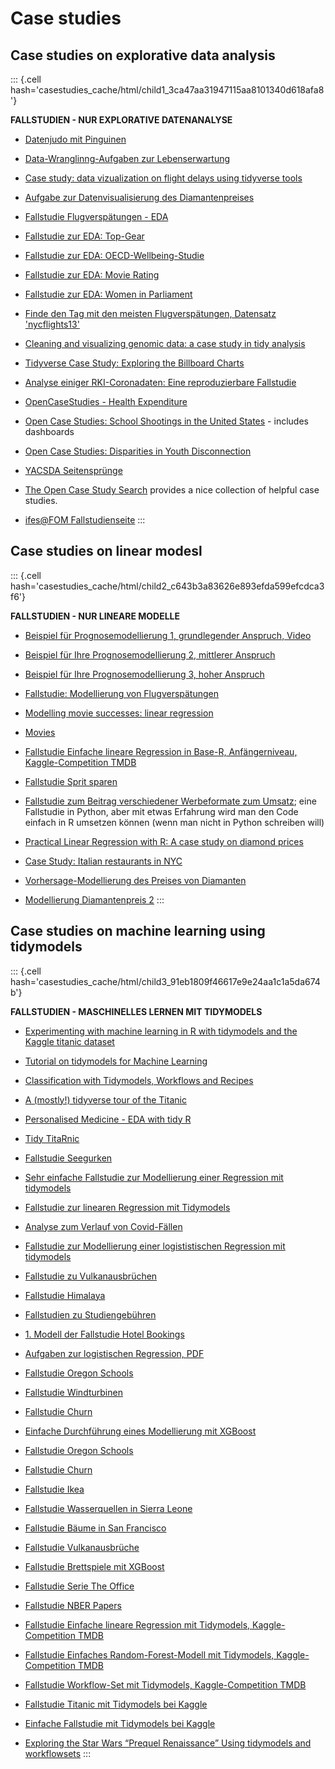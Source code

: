 # Case studies






## Case studies on explorative data analysis



::: {.cell hash='casestudies_cache/html/child1_3ca47aa31947115aa8101340d618afa8'}

**FALLSTUDIEN - NUR EXPLORATIVE DATENANALYSE**

- [Datenjudo mit Pinguinen](https://allisonhorst.shinyapps.io/dplyr-learnr/#section-welcome)

- [Data-Wranglinng-Aufgaben zur Lebenserwartung](https://data-se.netlify.app/2021/02/24/exercises-to-data-wrangling-with-the-tidyverse/)

- [Case study: data vizualization on flight delays using tidyverse tools](https://data-se.netlify.app/2021/02/24/case-study-data-vizualization-on-flight-delays-using-tidyverse-tools/)

- [Aufgabe zur Datenvisualisierung des Diamantenpreises](https://data-se.netlify.app/2020/12/07/ex-visualizing-diamonds/)

- [Fallstudie Flugverspätungen - EDA](https://data-se.netlify.app/2021/03/08/eda-zu-flugversp%C3%A4tungen/)

- [Fallstudie zur EDA: Top-Gear](https://data-se.netlify.app/2021/02/11/yacda-topgear/)

- [Fallstudie zur EDA:  OECD-Wellbeing-Studie](https://data-se.netlify.app/2021/02/11/explorative-datenanalyse-zum-datensatz-oecd-wellbeing/)

- [Fallstudie zur EDA: Movie Rating](https://minimaxir.com/2018/07/imdb-data-analysis/)

- [Fallstudie zur EDA: Women in Parliament](https://github.com/saghirb/WiP-tidyverse/blob/master/doc/WiP-tidyverse.pdf)

- [Finde den Tag mit den meisten Flugverspätungen, Datensatz 'nycflights13'](https://data-se.netlify.app/2021/05/27/datensatz-flights-finde-den-tag-mit-den-meisten-abfl%C3%BCgen/)

- [Cleaning and visualizing genomic data: a case study in tidy analysis](http://varianceexplained.org/r/tidy-genomics/)

- [Tidyverse Case Study: Exploring the Billboard Charts](https://www.njtierney.com/post/2017/11/07/tidyverse-billboard/)

- [Analyse einiger RKI-Coronadaten: Eine reproduzierbare Fallstudie](https://data-se.netlify.app/2021/11/27/analyse-der-rki-coronadaten/)

- [OpenCaseStudies - Health Expenditure](https://www.opencasestudies.org/casestudies/ocs-healthexpenditure.html)

- [Open Case Studies: School Shootings in the United States](https://www.opencasestudies.org/ocs-bp-school-shootings-dashboard/#Motivation) - includes dashboards
 
- [Open Case Studies: Disparities in Youth Disconnection](https://www.opencasestudies.org/ocs-bp-youth-disconnection/)

- [YACSDA Seitensprünge](https://data-se.netlify.app/2021/05/28/yacsda-seitenspr%C3%BCnge/)

- [The Open Case Study Search](https://www.opencasestudies.org/) provides a nice collection of helpful case studies.

- [ifes@FOM Fallstudienseite](https://fallstudien.netlify.app/)
:::









## Case studies on linear modesl





::: {.cell hash='casestudies_cache/html/child2_c643b3a83626e893efda599efcdca3f6'}

**FALLSTUDIEN - NUR LINEARE MODELLE**

- [Beispiel für Prognosemodellierung 1, grundlegender Anspruch, Video](https://youtu.be/5pBTHrnRIZY)

- [Beispiel für Ihre Prognosemodellierung 2, mittlerer  Anspruch](https://data-se.netlify.app/2020/11/13/fallstudie-zur-regressionsanalyse-ggplot2movies/)

- [Beispiel für Ihre Prognosemodellierung 3, hoher Anspruch](https://data-se.netlify.app/2021/03/10/fallstudie-modellierung-von-flugversp%C3%A4tungen/)

- [Fallstudie: Modellierung von Flugverspätungen](https://data-se.netlify.app/2021/03/10/fallstudie-modellierung-von-flugversp%C3%A4tungen/)

- [Modelling movie successes: linear regression](https://data-se.netlify.app/2021/02/24/modelling-movie-successes-linear-regression/)

- [Movies](https://data-se.netlify.app/2020/11/13/fallstudie-zur-regressionsanalyse-ggplot2movies/)


- [Fallstudie Einfache lineare Regression in Base-R, Anfängerniveau, Kaggle-Competition TMDB](https://www.kaggle.com/code/ssauer/tmdb-simple-regression-beginners)


- [Fallstudie Sprit sparen](https://data-se.netlify.app/2022/05/02/fallstudie-spritverbrauch/)

- [Fallstudie zum Beitrag verschiedener Werbeformate zum Umsatz](https://www.kaggle.com/code/saikatkumardey/linear-regression-case-study/notebook); eine Fallstudie in Python, aber mit etwas Erfahrung wird man den Code einfach in R umsetzen können (wenn man nicht in Python schreiben will)

- [Practical Linear Regression with R: A case study on diamond prices](https://www.linkedin.com/pulse/practical-linear-regression-r-case-study-diamond-prices-valdeleon/?trk=public_profile_article_view)

- [ Case Study: Italian restaurants in NYC](https://stat-ata-asu.github.io/MultipleAndLogisticRegression/case-study-italian-restaurants-in-nyc.html)

- [Vorhersage-Modellierung des Preises von Diamanten](https://data-se.netlify.app/2021/05/19/vohrersgage-modellierung-des-preises-von-diamanten/)

- [Modellierung Diamantenpreis 2](https://data-se.netlify.app/2021/05/25/modellierung-diamantenpreis-2/)
:::




## Case studies on machine learning using tidymodels




::: {.cell hash='casestudies_cache/html/child3_91eb1809f46617e9e24aa1c1a5da674b'}

**FALLSTUDIEN - MASCHINELLES LERNEN MIT TIDYMODELS**

- [Experimenting with machine learning in R with tidymodels and the Kaggle titanic dataset](https://www.r-bloggers.com/2021/08/experimenting-with-machine-learning-in-r-with-tidymodels-and-the-kaggle-titanic-dataset/)




- [Tutorial on tidymodels for Machine Learning](https://hansjoerg.me/2020/02/09/tidymodels-for-machine-learning/)



- [Classification with Tidymodels, Workflows and Recipes](https://www.kirenz.com/post/2021-02-17-r-classification-tidymodels/)



- [A (mostly!) tidyverse tour of the Titanic](https://www.kaggle.com/code/varimp/a-mostly-tidyverse-tour-of-the-titanic/report)



- [Personalised Medicine - EDA with tidy R](https://www.kaggle.com/code/headsortails/personalised-medicine-eda-with-tidy-r/report)



- [Tidy TitaRnic](https://www.kaggle.com/code/headsortails/tidy-titarnic/report)







- [Fallstudie Seegurken](https://www.tidymodels.org/start/models/)


- [Sehr einfache Fallstudie zur Modellierung einer Regression mit tidymodels](https://juliasilge.com/blog/student-debt/)

- [Fallstudie zur linearen Regression mit Tidymodels](https://www.gmudatamining.com/lesson-10-r-tutorial.html)

- [Analyse zum Verlauf von Covid-Fällen](https://github.com/sebastiansauer/covid-icu)

- [Fallstudie zur Modellierung einer logististischen Regression mit tidymodels](https://onezero.blog/modelling-binary-logistic-regression-using-tidymodels-library-in-r-part-1/)


- [Fallstudie zu Vulkanausbrüchen](https://juliasilge.com/blog/multinomial-volcano-eruptions/)

- [Fallstudie Himalaya](https://juliasilge.com/blog/himalayan-climbing/)

- [Fallstudien zu Studiengebühren](https://juliasilge.com/blog/tuition-resampling/)

- [1. Modell der Fallstudie Hotel Bookings](https://www.tidymodels.org/start/case-study/)

- [Aufgaben zur logistischen Regression, PDF](https://github.com/sebastiansauer/datascience1/blob/main/Aufgaben/Thema8-Loesungen1.pdf)

- [Fallstudie Oregon Schools](https://bcullen.rbind.io/post/2020-06-02-tidymodels-decision-tree-learning-in-r/)

- [Fallstudie Windturbinen](https://juliasilge.com/blog/wind-turbine/)

- [Fallstudie Churn](https://www.gmudatamining.com/lesson-13-r-tutorial.html)


- [Einfache Durchführung eines Modellierung mit XGBoost](https://data-se.netlify.app/2020/12/14/titanic-tidymodels-boost/)

- [Fallstudie Oregon Schools](https://bcullen.rbind.io/post/2020-06-02-tidymodels-decision-tree-learning-in-r/)

- [Fallstudie Churn](https://www.gmudatamining.com/lesson-13-r-tutorial.html)

- [Fallstudie Ikea](https://juliasilge.com/blog/ikea-prices/)

- [Fallstudie Wasserquellen in Sierra Leone](https://juliasilge.com/blog/water-sources/)

- [Fallstudie Bäume in San Francisco](https://dev.to/juliasilge/tuning-random-forest-hyperparameters-in-r-with-tidytuesday-trees-data-4ilh)

- [Fallstudie Vulkanausbrüche](https://juliasilge.com/blog/multinomial-volcano-eruptions/)

- [Fallstudie Brettspiele mit XGBoost](https://juliasilge.com/blog/board-games/)


- [Fallstudie Serie The Office](https://juliasilge.com/blog/lasso-the-office/)

- [Fallstudie NBER Papers](https://juliasilge.com/blog/nber-papers/)


- [Fallstudie Einfache lineare Regression mit Tidymodels, Kaggle-Competition TMDB](https://www.kaggle.com/ssauer/simple-linear-model-tidymodels)

- [Fallstudie Einfaches Random-Forest-Modell mit Tidymodels, Kaggle-Competition TMDB](https://www.kaggle.com/code/ssauer/simple-rf-tuned)

- [Fallstudie Workflow-Set mit Tidymodels, Kaggle-Competition TMDB](https://www.kaggle.com/ssauer/tmdb-xgboost-tidymodels)

- [Fallstudie Titanic mit Tidymodels bei Kaggle](https://www.kaggle.com/code/modesty520/a-tutorial-with-tidymodels/report#modeling)

- [Einfache Fallstudie mit Tidymodels bei Kaggle](https://www.kaggle.com/code/benthecoder/tidymodels-in-r-using-measles-data/notebook)


- [Exploring the Star Wars “Prequel Renaissance” Using tidymodels and workflowsets](https://www.r-bloggers.com/2021/04/exploring-the-star-wars-prequel-renaissance-using-tidymodels-and-workflowsets/)
:::
